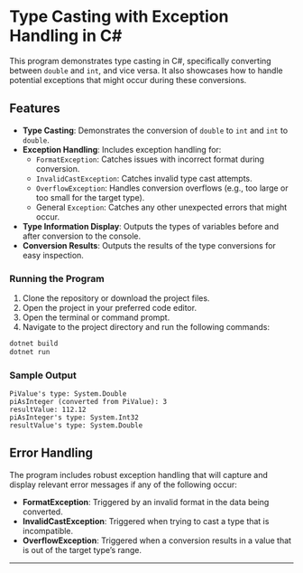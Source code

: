 # Type Casting with Exception Handling in C#

This program demonstrates type casting in C#, specifically converting between `double` and `int`, and vice versa. It also showcases how to handle potential exceptions that might occur during these conversions.

## Features

- **Type Casting**: Demonstrates the conversion of `double` to `int` and `int` to `double`.
- **Exception Handling**: Includes exception handling for:
  - `FormatException`: Catches issues with incorrect format during conversion.
  - `InvalidCastException`: Catches invalid type cast attempts.
  - `OverflowException`: Handles conversion overflows (e.g., too large or too small for the target type).
  - General `Exception`: Catches any other unexpected errors that might occur.
- **Type Information Display**: Outputs the types of variables before and after conversion to the console.
- **Conversion Results**: Outputs the results of the type conversions for easy inspection.

### Running the Program

1. Clone the repository or download the project files.
2. Open the project in your preferred code editor.
3. Open the terminal or command prompt.
4. Navigate to the project directory and run the following commands:

```bash
dotnet build
dotnet run
```

### Sample Output

```text
PiValue's type: System.Double
piAsInteger (converted from PiValue): 3
resultValue: 112.12
piAsInteger's type: System.Int32
resultValue's type: System.Double
```

## Error Handling

The program includes robust exception handling that will capture and display relevant error messages if any of the following occur:

- **FormatException**: Triggered by an invalid format in the data being converted.
- **InvalidCastException**: Triggered when trying to cast a type that is incompatible.
- **OverflowException**: Triggered when a conversion results in a value that is out of the target type’s range.

---
